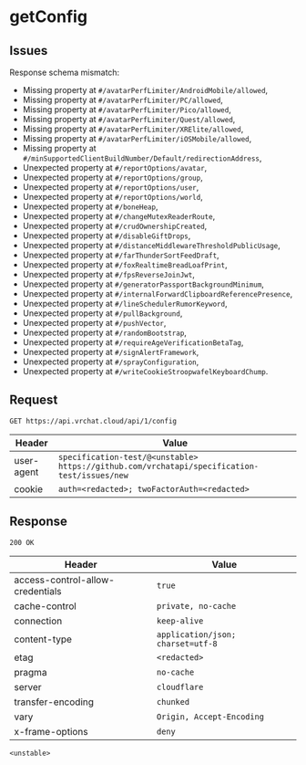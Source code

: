 # getConfig

## Issues
Response schema mismatch:
* Missing property at ``#/avatarPerfLimiter/AndroidMobile/allowed``,
* Missing property at ``#/avatarPerfLimiter/PC/allowed``,
* Missing property at ``#/avatarPerfLimiter/Pico/allowed``,
* Missing property at ``#/avatarPerfLimiter/Quest/allowed``,
* Missing property at ``#/avatarPerfLimiter/XRElite/allowed``,
* Missing property at ``#/avatarPerfLimiter/iOSMobile/allowed``,
* Missing property at ``#/minSupportedClientBuildNumber/Default/redirectionAddress``,
* Unexpected property at ``#/reportOptions/avatar``,
* Unexpected property at ``#/reportOptions/group``,
* Unexpected property at ``#/reportOptions/user``,
* Unexpected property at ``#/reportOptions/world``,
* Unexpected property at ``#/boneHeap``,
* Unexpected property at ``#/changeMutexReaderRoute``,
* Unexpected property at ``#/crudOwnershipCreated``,
* Unexpected property at ``#/disableGiftDrops``,
* Unexpected property at ``#/distanceMiddlewareThresholdPublicUsage``,
* Unexpected property at ``#/farThunderSortFeedDraft``,
* Unexpected property at ``#/foxRealtimeBreadLoafPrint``,
* Unexpected property at ``#/fpsReverseJoinJwt``,
* Unexpected property at ``#/generatorPassportBackgroundMinimum``,
* Unexpected property at ``#/internalForwardClipboardReferencePresence``,
* Unexpected property at ``#/lineSchedulerRumorKeyword``,
* Unexpected property at ``#/pullBackground``,
* Unexpected property at ``#/pushVector``,
* Unexpected property at ``#/randomBootstrap``,
* Unexpected property at ``#/requireAgeVerificationBetaTag``,
* Unexpected property at ``#/signAlertFramework``,
* Unexpected property at ``#/sprayConfiguration``,
* Unexpected property at ``#/writeCookieStroopwafelKeyboardChump``.
## Request
`GET https://api.vrchat.cloud/api/1/config`

| Header | Value |
| ------ | ----- |
| user-agent | `specification-test/@<unstable> https://github.com/vrchatapi/specification-test/issues/new` |
| cookie | `auth=<redacted>; twoFactorAuth=<redacted>` |


## Response
`200 OK`

| Header | Value |
| ------ | ----- |
| access-control-allow-credentials | `true` |
| cache-control | `private, no-cache` |
| connection | `keep-alive` |
| content-type | `application/json; charset=utf-8` |
| etag | `<redacted>` |
| pragma | `no-cache` |
| server | `cloudflare` |
| transfer-encoding | `chunked` |
| vary | `Origin, Accept-Encoding` |
| x-frame-options | `deny` |

```jsonc
<unstable>
```
